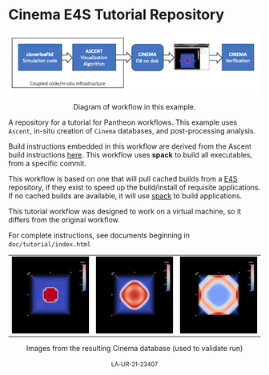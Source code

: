 # Cinema E4S Tutorial Repository 

<p align="center">
<img width="750" src="doc/img/diagram.png"/>
</p>
<p align="center">Diagram of workflow in this example.</p>

A repository for a tutorial for Pantheon workflows. This example uses `Ascent`, in-situ creation of `Cinema`
databases, and post-processing analysis. 

Build instructions embedded in this workflow are derived from the Ascent build instructions [here](https://ascent.readthedocs.io/en/latest/BuildingAscent.html). This workflow uses **spack** to build all executables, from a specific commit.

This workflow is based on one that will pull cached builds from 
a [E4S](https://e4s-project.github.io/) repository, if they exist
to speed up the build/install of requisite applications. If no cached builds are available, it will use
[spack](https://github.com/spack/spack) to build applications.

This tutorial workflow was designed to work on a virtual machine, so it differs from the original workflow.

For complete instructions, see documents beginning in `doc/tutorial/index.html` 

<p align="center">
<table>
<tr>
<td><img width="200" src="validate/data/cloverleaf3d_001.cdb/0.0/0.0_0.0_pantheon.cdb.png"</td>
<td><img width="200" src="validate/data/cloverleaf3d_001.cdb/2.0/0.0_0.0_pantheon.cdb.png"</td>
<td><img width="200" src="validate/data/cloverleaf3d_001.cdb/5.0/0.0_0.0_pantheon.cdb.png"</td>
</tr>
</table>
</p>
<p align="center">Images from the resulting Cinema database (used to validate run)</p>

<center>
<small>LA-UR-21-23407</small>
</center>
